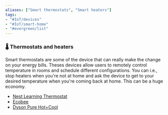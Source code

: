 ```yaml
---
aliases: ["Smart thermostats", "Smart heaters"]
tags: 
- "#IoT/devices"
- "#IoT/smart-home"
- "#evergreen/list"
---
```


### 🌡 Thermostats and heaters

Smart thermostats are some of the device that can really make the change on your energy bills. Theses devices allow users to remotely control temperature in rooms and schedule different configurations. You can i.e., stop heaters when you're not at home and ask the device to get to your desired temperature when you're coming back at home. This can be a huge economy. 

- [Nest Learning Thermostat](https://store.google.com/fr/product/nest_learning_thermostat_3rd_gen)
- [Ecobee](https://www.ecobee.com/en-us/)
- [Dyson Pure Hot+Cool](https://www.dyson.co.uk/air-treatment/purifiers/dyson-pure-hot-cool/dyson-pure-hot-cool-all-features)